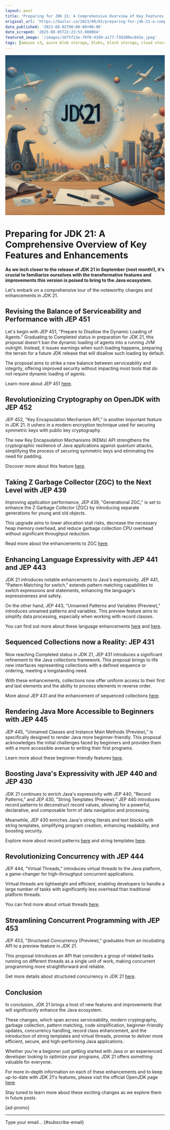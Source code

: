 ```yaml
---
layout: post
title: 'Preparing for JDK 21: A Comprehensive Overview of Key Features and Enhancements'
original_url: 'https://bazlur.ca/2023/08/02/preparing-for-jdk-21-a-comprehensive-overview-of-key-features-and-enhancements/'
date_published: '2023-08-02T00:00:00+00:00'
date_scraped: '2025-08-05T22:23:53.080064'
featured_image: '/images/1bf5f13e-70f0-43d9-a177-f38300ec841e.jpeg'
tags: [amazon s3, azure blob storage, blobs, block storage, cloud storage, content delivery network cdn, database storage, distributed file systems, file storage, local file systems, managed file storage services, object storage, spring boot, code practices, interface, java, java language features, object oriented programming, pattern matching 2, programming tutorial, sealed classes, software development, subclasses, newsletter, beginner friendly, cryptography, jdk 21, jep, jep 430, jep 439, jep 440, jep 441, jep 443, jep 444, jep 445, jep 451, jep 452, jep 453, openjdk, programming, record classes, string templates, structured concurrency, unnamed patterns, virtual threads 2, z garbage collector, cay horstmann, computer science 2, core java, data science, effective learning, java community, java education, java for beginners, java in education, javascript, machine learning, programming language, python, teaching java, writing process, apis, bld, coding, event driven, foojay io, intellij idea, java articles, java build system, java development, java insights, java tutorials, javafx, learning java, mobile apps, project panama, raspberry pi, restful, technology, cloud native technologies, continuous learning, developer advocacy, developer productivity, enterprise java, it consultant, javaone rockstar, jcp, oracle developer champion, quarkus, sebastian daschner, software industry]
---
```


![](images/1bf5f13e-70f0-43d9-a177-f38300ec841e.jpeg)

Preparing for JDK 21: A Comprehensive Overview of Key Features and Enhancements
===============================================================================

**As we inch closer to the release of JDK 21 in September (next month!), it's crucial to familiarize ourselves with the transformative features and improvements this version is poised to bring to the Java ecosystem.**

Let's embark on a comprehensive tour of the noteworthy changes and enhancements in JDK 21.

Revising the Balance of Serviceability and Performance with JEP 451
-------------------------------------------------------------------

Let's begin with JEP 451, "Prepare to Disallow the Dynamic Loading of Agents." Graduating to Completed status in preparation for JDK 21, this proposal doesn't ban the dynamic loading of agents into a running JVM outright. Instead, it issues warnings when such loading happens, preparing the terrain for a future JDK release that will disallow such loading by default.

The proposal aims to strike a new balance between serviceability and integrity, offering improved security without impacting most tools that do not require dynamic loading of agents.

Learn more about JEP 451 [here](https://www.infoq.com/news/2023/07/jep-451-balancing-serviceability/?itm_source=infoq&itm_campaign=user_page&itm_medium=link).

Revolutionizing Cryptography on OpenJDK with JEP 452
----------------------------------------------------

JEP 452, "Key Encapsulation Mechanism API," is another important feature in JDK 21. It ushers in a modern encryption technique used for securing symmetric keys with public key cryptography.

The new Key Encapsulation Mechanisms (KEMs) API strengthens the cryptographic resilience of Java applications against quantum attacks, simplifying the process of securing symmetric keys and eliminating the need for padding.

Discover more about this feature [here](https://www.infoq.com/news/2023/07/modern-cryptography-on-openjdk/?itm_source=infoq&itm_campaign=user_page&itm_medium=link).

Taking Z Garbage Collector (ZGC) to the Next Level with JEP 439
---------------------------------------------------------------

Improving application performance, JEP 439, "Generational ZGC," is set to enhance the Z Garbage Collector (ZGC) by introducing separate generations for young and old objects.

This upgrade aims to lower allocation stall risks, decrease the necessary heap memory overhead, and reduce garbage collection CPU overhead without significant throughput reduction.

Read more about the enhancements to ZGC [here](https://www.infoq.com/news/2023/07/java-enhance-zgc/?itm_source=infoq&itm_campaign=user_page&itm_medium=link).

Enhancing Language Expressivity with JEP 441 and JEP 443
--------------------------------------------------------

JDK 21 introduces notable enhancements to Java's expressivity. JEP 441, "Pattern Matching for switch," extends pattern matching capabilities to switch expressions and statements, enhancing the language's expressiveness and safety.

On the other hand, JEP 443, "Unnamed Patterns and Variables (Preview)," introduces unnamed patterns and variables. This preview feature aims to simplify data processing, especially when working with record classes.

You can find out more about these language enhancements [here](https://www.infoq.com/news/2023/07/tranforming-java-pattern/?itm_source=infoq&itm_campaign=user_page&itm_medium=link) and [here](https://www.infoq.com/news/2023/06/streamlining-java-with-jep-443/?itm_source=infoq&itm_campaign=user_page&itm_medium=link).

**Sequenced Collections now a Reality: JEP 431**
------------------------------------------------

Now reaching Completed status in JDK 21, JEP 431 introduces a significant refinement to the Java collections framework. This proposal brings to life new interfaces representing collections with a defined sequence or ordering, meeting a longstanding need.

With these enhancements, collections now offer uniform access to their first and last elements and the ability to process elements in reverse order.

More about JEP 431 and the enhancement of sequenced collections [here](https://www.infoq.com/news/2023/03/collections-framework-makeover/).

Rendering Java More Accessible to Beginners with JEP 445
--------------------------------------------------------

JEP 445, "Unnamed Classes and Instance Main Methods (Preview)," is specifically designed to render Java more beginner-friendly. This proposal acknowledges the initial challenges faced by beginners and provides them with a more accessible avenue to writing their first programs.

Learn more about these beginner-friendly features [here](https://www.infoq.com/news/2023/05/beginner-friendly-java/?itm_source=infoq&itm_campaign=user_page&itm_medium=link).

Boosting Java's Expressivity with JEP 440 and JEP 430
-----------------------------------------------------

JDK 21 continues to enrich Java's expressivity with JEP 440, "Record Patterns," and JEP 430, "String Templates (Preview)." JEP 440 introduces record patterns to deconstruct record values, allowing for a powerful, declarative, and composable form of data navigation and processing.

Meanwhile, JEP 430 enriches Java's string literals and text blocks with string templates, simplifying program creation, enhancing readability, and boosting security.

Explore more about record patterns [here](https://www.infoq.com/news/2023/05/java-gets-boost-with-record/?itm_source=infoq&itm_campaign=user_page&itm_medium=link) and string templates [here](https://www.infoq.com/news/2023/04/java-gets-a-boost-with-string/?itm_source=infoq&itm_campaign=user_page&itm_medium=link).

Revolutionizing Concurrency with JEP 444
----------------------------------------

JEP 444, "Virtual Threads," introduces virtual threads to the Java platform, a game-changer for high-throughput concurrent applications.

Virtual threads are lightweight and efficient, enabling developers to handle a large number of tasks with significantly less overhead than traditional platform threads.

You can find more about virtual threads [here](https://www.infoq.com/news/2023/04/virtual-threads-arrives-jdk21/?itm_source=infoq&itm_campaign=user_page&itm_medium=link).

Streamlining Concurrent Programming with JEP 453
------------------------------------------------

JEP 453, "Structured Concurrency (Preview)," graduates from an incubating API to a preview feature in JDK 21.

This proposal introduces an API that considers a group of related tasks running on different threads as a single unit of work, making concurrent programming more straightforward and reliable.

Get more details about structured concurrency in JDK 21 [here](https://www.infoq.com/news/2023/06/structured-concurrency-jdk-21/?itm_source=infoq&itm_campaign=user_page&itm_medium=link).

Conclusion
----------

In conclusion, JDK 21 brings a host of new features and improvements that will significantly enhance the Java ecosystem.

These changes, which span across serviceability, modern cryptography, garbage collection, pattern matching, code simplification, beginner-friendly updates, concurrency handling, record class enhancement, and the introduction of string templates and virtual threads, promise to deliver more efficient, secure, and high-performing Java applications.

Whether you're a beginner just getting started with Java or an experienced developer looking to optimize your programs, JDK 21 offers something valuable for everyone.

For more in-depth information on each of these enhancements and to keep up-to-date with JDK 21's features, please visit the official OpenJDK page [here](https://openjdk.org/projects/jdk/21/).   


Stay tuned to learn more about these exciting changes as we explore them in future posts.

\[ad-promo\]  

*** ** * ** ***

Type your email... {#subscribe-email}
